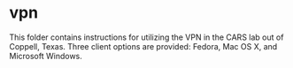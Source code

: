 # vpn
This folder contains instructions for utilizing the VPN in the CARS lab out of Coppell, Texas.  Three client options are provided: Fedora, Mac OS X, and Microsoft Windows.

